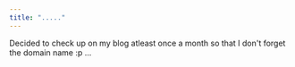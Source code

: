 ```yaml
---
title: "....."
---
```


Decided to check up on my blog atleast once a month so that I don't forget the domain name :p 
...
